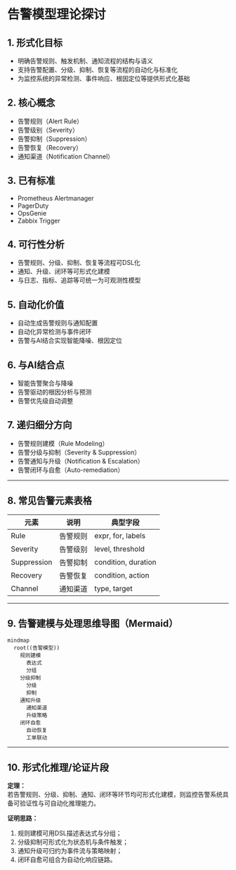 # 告警模型理论探讨

## 1. 形式化目标

- 明确告警规则、触发机制、通知流程的结构与语义
- 支持告警配置、分级、抑制、恢复等流程的自动化与标准化
- 为监控系统的异常检测、事件响应、根因定位等提供形式化基础

## 2. 核心概念

- 告警规则（Alert Rule）
- 告警级别（Severity）
- 告警抑制（Suppression）
- 告警恢复（Recovery）
- 通知渠道（Notification Channel）

## 3. 已有标准

- Prometheus Alertmanager
- PagerDuty
- OpsGenie
- Zabbix Trigger

## 4. 可行性分析

- 告警规则、分级、抑制、恢复等流程可DSL化
- 通知、升级、闭环等可形式化建模
- 与日志、指标、追踪等可统一为可观测性模型

## 5. 自动化价值

- 自动生成告警规则与通知配置
- 自动化异常检测与事件闭环
- 告警与AI结合实现智能降噪、根因定位

## 6. 与AI结合点

- 智能告警聚合与降噪
- 告警驱动的根因分析与预测
- 告警优先级自动调整

## 7. 递归细分方向

- 告警规则建模（Rule Modeling）
- 告警分级与抑制（Severity & Suppression）
- 告警通知与升级（Notification & Escalation）
- 告警闭环与自愈（Auto-remediation）

---

## 8. 常见告警元素表格

| 元素         | 说明           | 典型字段                |
|--------------|----------------|-------------------------|
| Rule         | 告警规则       | expr, for, labels       |
| Severity     | 告警级别       | level, threshold        |
| Suppression  | 告警抑制       | condition, duration     |
| Recovery     | 告警恢复       | condition, action       |
| Channel      | 通知渠道       | type, target            |

---

## 9. 告警建模与处理思维导图（Mermaid）

```mermaid
mindmap
  root((告警模型))
    规则建模
      表达式
      分组
    分级抑制
      分级
      抑制
    通知升级
      通知渠道
      升级策略
    闭环自愈
      自动恢复
      工单联动
```

---

## 10. 形式化推理/论证片段

**定理：**  
若告警规则、分级、抑制、通知、闭环等环节均可形式化建模，则监控告警系统具备可验证性与可自动化推理能力。

**证明思路：**  

1. 规则建模可用DSL描述表达式与分组；
2. 分级抑制可形式化为状态机与条件触发；
3. 通知升级可归约为事件流与策略映射；
4. 闭环自愈可组合为自动化响应链路。
